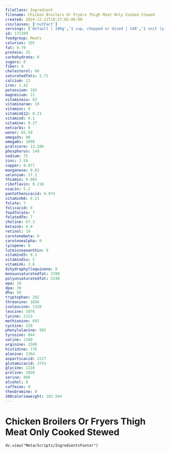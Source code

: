 ```yaml
---
fileClass: Ingredient
filename: Chicken Broilers Or Fryers Thigh Meat Only Cooked Stewed
created: 2024-12-21T19:27:02-06:00
cssclasses: ['nutFact']
servings: ['Default | 100g','1 cup, chopped or diced | 140','1 unit (yield from 1 lb ready-to-cook chicken) | 33','1 thigh, bone and skin removed | 55']
id: 172389
foodgroup: Meats
calories: 195
fat: 9.79
protein: 25
carbohydrate: 0
sugars: 0
fiber: 0
cholesterol: 90
saturatedfats: 2.71
calcium: 11
iron: 1.42
potassium: 183
magnesium: 21
vitaminaiu: 62
vitaminarae: 19
vitaminc: 0
vitaminb12: 0.21
vitamind: 0.1
vitamine: 0.27
netcarbs: 0
water: 65.59
omega3s: 90
omega6s: 1890
pralscore: 13.206
phosphorus: 149
sodium: 75
zinc: 2.58
copper: 0.077
manganese: 0.02
selenium: 17.1
thiamin: 0.063
riboflavin: 0.218
niacin: 5.2
pantothenicacid: 0.874
vitaminb6: 0.21
folate: 7
folicacid: 0
foodfolate: 7
folatedfe: 7
choline: 67.3
betaine: 4.9
retinol: 19
carotenebeta: 0
carotenealpha: 0
lycopene: 0
luteinzeaxanthin: 0
vitamind3: 0.1
vitamindiu: 5
vitamink: 3.6
dihydrophylloquinone: 0
monounsaturatedfat: 3700
polyunsaturatedfat: 2240
epa: 10
dpa: 30
dha: 50
tryptophan: 292
threonine: 1056
isoleucine: 1320
leucine: 1876
lysine: 2123
methionine: 692
cystine: 320
phenylalanine: 992
tyrosine: 844
valine: 1240
arginine: 1508
histidine: 776
alanine: 1364
asparticacid: 2227
glutamicacid: 3743
glycine: 1228
proline: 1028
serine: 860
alcohol: 0
caffeine: 0
theobromine: 0
200calorieweight: 102.564
---
```


# Chicken Broilers Or Fryers Thigh Meat Only Cooked Stewed

```dataviewjs
dv.view("Meta/Scripts/IngredientsFooter")
```